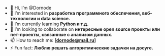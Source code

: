 - 👋 Hi, I’m @Dornode
- 👀 I’m interested in **разработка программного обеспечения, веб-технологии и data science.**
- 🌱 I’m currently learning **Python и т.д.**
- 💞️ I’m looking to collaborate on **интересные open source проекты или пет-проекты, связанные с анализом данных.**
- 📫 How to reach me: **[dornode@mail.ru]**
- ⚡ Fun fact: **Люблю решать алгоритмические задачки на досуге.**
